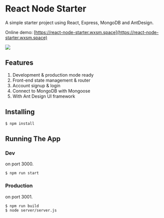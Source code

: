 # React Node Starter

A simple starter project using React, Express, MongoDB and AntDesign.

Online demo: [https://react-node-starter.wxsm.space](https://react-node-starter.wxsm.space)

![](https://user-images.githubusercontent.com/5960988/46710580-0ca53f00-cc7b-11e8-8328-f49e0a14c601.png)

## Features

1. Development & production mode ready
1. Front-end state management & router
1. Account signup & login
1. Connect to MongoDB with Mongoose
1. With Ant Design UI framework

## Installing

```
$ npm install
```

## Running The App

### Dev

on port 3000.

```
$ npm run start
```

### Production

on port 3001.

```
$ npm run build
$ node server/server.js
```
